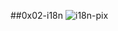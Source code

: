 ##0x02-i18n
![i18n-pix](https://s3.amazonaws.com/alx-intranet.hbtn.io/uploads/medias/2020/1/91e1c50322b2428428f9.jpeg?X-Amz-Algorithm=AWS4-HMAC-SHA256&X-Amz-Credential=AKIARDDGGGOUSBVO6H7D%2F20230830%2Fus-east-1%2Fs3%2Faws4_request&X-Amz-Date=20230830T121055Z&X-Amz-Expires=86400&X-Amz-SignedHeaders=host&X-Amz-Signature=d2243c84bf9b7e57442a7d4059a6bfac5544cb4d21fbaf13b2b620614b80d41a)
